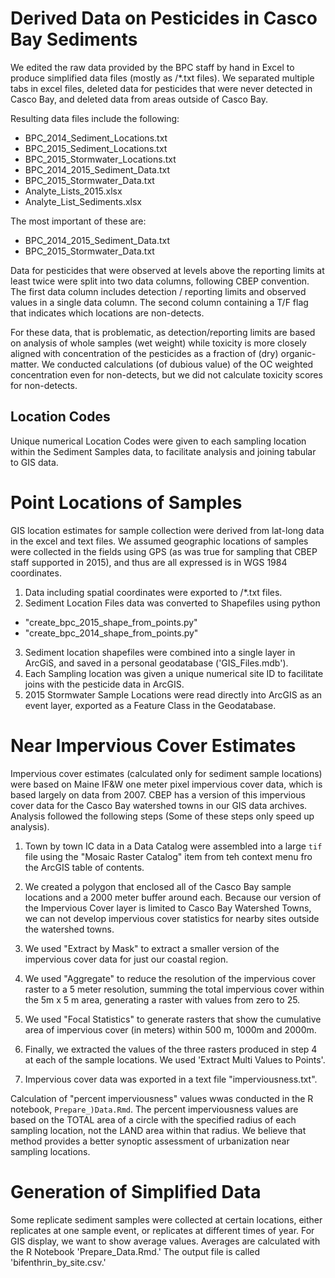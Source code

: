 # Derived Data on Pesticides in Casco Bay Sediments
We edited the raw data provided by the BPC staff by hand in Excel to produce
simplified data files (mostly as /*.txt files).  We separated multiple tabs in
excel files, deleted data for pesticides that were never detected in Casco Bay,
and deleted data from areas outside of Casco Bay.

Resulting data files include the following:  
*  BPC_2014_Sediment_Locations.txt  
*  BPC_2015_Sediment_Locations.txt  
*  BPC_2015_Stormwater_Locations.txt  
*  BPC_2014_2015_Sediment_Data.txt
*  BPC_2015_Stormwater_Data.txt
*  Analyte_Lists_2015.xlsx
*  Analyte_List_Sediments.xlsx

The most important of these are:  
*  BPC_2014_2015_Sediment_Data.txt  
*  BPC_2015_Stormwater_Data.txt 

Data for pesticides that were observed at levels above the reporting limits at
least twice were split into two data columns, following CBEP convention.  The
first data column includes detection / reporting limits and observed values in a
single data column.  The second column containing a T/F flag that indicates
which locations are non-detects.

For these data, that is problematic, as detection/reporting limits are based on
analysis of whole samples (wet weight) while toxicity is more closely aligned
with concentration of the pesticides as a fraction of (dry) organic-matter.  We
conducted calculations (of dubious value) of  the OC weighted concentration even
for non-detects, but we did not calculate toxicity scores for non-detects.

## Location Codes
Unique numerical Location Codes were given to each sampling location within the
Sediment Samples data, to facilitate analysis and joining tabular to GIS data.

#  Point Locations of Samples
GIS location estimates for sample collection were derived from lat-long data in
the excel and text files. We assumed geographic locations of samples were
collected in the fields using GPS (as was true for sampling that CBEP staff
supported in 2015), and thus are all expressed is in WGS 1984 coordinates.

1.  Data including spatial coordinates were exported to /*.txt files.  
2.  Sediment Location Files data was converted to Shapefiles using python  
  -   "create_bpc_2015_shape_from_points.py"  
  -   "create_bpc_2014_shape_from_points.py"  
3.  Sediment location shapefiles were combined into a single layer in ArcGiS,
    and saved in a personal geodatabase ('GIS_Files.mdb').  
4.  Each Sampling location was given a unique numerical site ID to facilitate
    joins with the pesticide data in ArcGIS.  
5.  2015 Stormwater Sample Locations were read directly into ArcGIS as an event
    layer, exported as a Feature Class in the Geodatabase.

#  Near Impervious Cover Estimates
Impervious cover estimates (calculated only for sediment sample locations) were
based on Maine  IF&W one meter pixel impervious cover data, which is based
largely on data from 2007.  CBEP has a version of this impervious cover data for
the Casco Bay watershed towns in our GIS data archives. Analysis followed the
following steps (Some of these steps only speed up analysis). 

1. Town by town IC data in a Data Catalog were assembled into a large `tif` 
   file using the "Mosaic Raster Catalog"  item from teh context menu fro the
   ArcGIS table of contents.

2. We created a polygon that enclosed all of the Casco Bay sample locations and
   a 2000 meter buffer around each.  Because our version of the Impervious Cover
   layer is limited to Casco Bay Watershed Towns, we can not develop impervious
   cover statistics for nearby sites outside the watershed towns. 

3. We used "Extract by Mask" to extract a smaller version of the impervious
   cover data for just our coastal region.  

4. We used "Aggregate" to reduce the resolution of the impervious cover raster
   to a 5 meter resolution, summing the total impervious cover within the
   5m x 5 m area, generating a raster with values from zero to 25. 

5. We used "Focal Statistics" to generate rasters that show the cumulative area
   of impervious cover (in meters) within 500 m, 1000m and 2000m. 

6. Finally, we extracted the values of the three rasters produced in step 4 at
   each of the sample locations.  We used  'Extract Multi Values to Points'. 

7. Impervious cover data was exported in a text file "imperviousness.txt".

Calculation of "percent imperviousness" values wwas conducted in the R notebook,
`Prepare_)Data.Rmd`. The percent imperviousness values are based on the TOTAL
area of a circle with the specified radius of each sampling location, not the
LAND area within that radius.  We believe that method provides a better synoptic
assessment of urbanization near sampling locations.

# Generation of Simplified Data
Some replicate sediment samples were collected at certain locations, either
replicates at one sample event, or replicates at different times of year.  For
GIS display, we want to show average values.   Averages are calculated with the
R Notebook 'Prepare_Data.Rmd.'  The output file is called
'bifenthrin_by_site.csv.'



